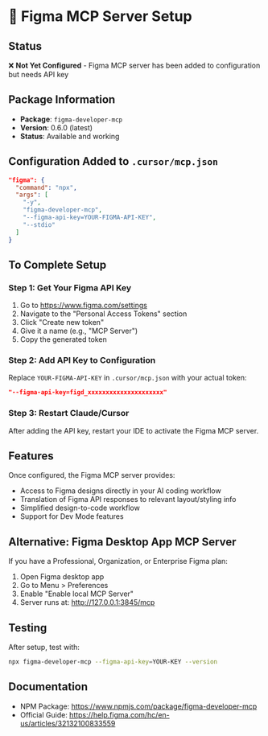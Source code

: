 # 🎨 Figma MCP Server Setup

## Status
❌ **Not Yet Configured** - Figma MCP server has been added to configuration but needs API key

## Package Information
- **Package**: `figma-developer-mcp`
- **Version**: 0.6.0 (latest)
- **Status**: Available and working

## Configuration Added to `.cursor/mcp.json`
```json
"figma": {
  "command": "npx",
  "args": [
    "-y",
    "figma-developer-mcp",
    "--figma-api-key=YOUR-FIGMA-API-KEY",
    "--stdio"
  ]
}
```

## To Complete Setup

### Step 1: Get Your Figma API Key
1. Go to https://www.figma.com/settings
2. Navigate to the "Personal Access Tokens" section
3. Click "Create new token"
4. Give it a name (e.g., "MCP Server")
5. Copy the generated token

### Step 2: Add API Key to Configuration
Replace `YOUR-FIGMA-API-KEY` in `.cursor/mcp.json` with your actual token:
```json
"--figma-api-key=figd_xxxxxxxxxxxxxxxxxxxxx"
```

### Step 3: Restart Claude/Cursor
After adding the API key, restart your IDE to activate the Figma MCP server.

## Features
Once configured, the Figma MCP server provides:
- Access to Figma designs directly in your AI coding workflow
- Translation of Figma API responses to relevant layout/styling info
- Simplified design-to-code workflow
- Support for Dev Mode features

## Alternative: Figma Desktop App MCP Server
If you have a Professional, Organization, or Enterprise Figma plan:
1. Open Figma desktop app
2. Go to Menu > Preferences
3. Enable "Enable local MCP Server"
4. Server runs at: http://127.0.0.1:3845/mcp

## Testing
After setup, test with:
```bash
npx figma-developer-mcp --figma-api-key=YOUR-KEY --version
```

## Documentation
- NPM Package: https://www.npmjs.com/package/figma-developer-mcp
- Official Guide: https://help.figma.com/hc/en-us/articles/32132100833559